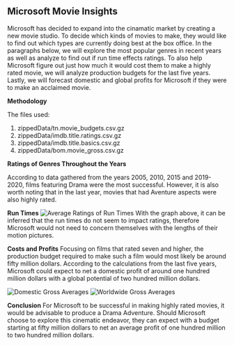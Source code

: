 
## Microsoft Movie Insights

Microsoft has decided to expand into the cinamatic market by creating a new movie studio. To decide which kinds of movies to make, they would like to find out which types are currently doing best at the box office. In the paragraphs below, we will explore the most popular genres in recent years as well as analyze to find out if run time effects ratings. To also help Microsoft figure out just how much it would cost them to make a highly rated movie, we will analyze production budgets for the last five years. Lastly, we will forecast domestic and global profits for Microsoft if they were to make an acclaimed movie.


**Methodology**

The files used:
1. zippedData/tn.movie_budgets.csv.gz
2. zippedData/imdb.title.ratings.csv.gz
3. zippedData/imdb.title.basics.csv.gz
4. zippedData/bom.movie_gross.csv.gz

**Ratings of Genres Throughout the Years**

According to data gathered from the years 2005, 2010, 2015 and 2019-2020, films featuring Drama were the most successful. However, it is also worth noting that in the last year, movies that had Aventure aspects were also highly rated.

**Run Times**
![Average Ratings of Run Times](https://user-images.githubusercontent.com/79724188/120088299-062e9480-c0bd-11eb-9d06-968076cf1ac4.png)
With the graph above, it can be inferred that the run times do not seem to impact ratings, therefore Microsoft would not need to concern themselves with the lengths of their motion pictures.

**Costs and Profits**
Focusing on films that rated seven and higher, the production budget required to make such a film would most likely be around fifty million dollars. According to the calculations from the last five years, Microsoft could expect to net a domestic profit of around one hundred million dollars with a global potential of two hundred million dollars.

![Domestic Gross Averages](https://user-images.githubusercontent.com/79724188/120088437-7ab60300-c0be-11eb-88a8-2aa9e66e549b.png)
![Worldwide Gross Averages](https://user-images.githubusercontent.com/79724188/120088456-9e794900-c0be-11eb-8c93-0b02202f5a0c.png)

**Conclusion**
For Microsoft to be successful in making highly rated movies, it would be advisable to produce a Drama Adventure. Should Microsoft choose to explore this cinematic endeavor, they can expect with a budget starting at fifty million dollars to net an average profit of one hundred million to two hundred million dollars.
